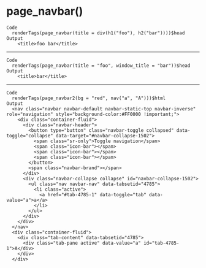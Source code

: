 # page_navbar()

    Code
      renderTags(page_navbar(title = div(h1("foo"), h2("bar"))))$head
    Output
        <title>foo bar</title>

---

    Code
      renderTags(page_navbar(title = "foo", window_title = "bar"))$head
    Output
        <title>bar</title>

---

    Code
      renderTags(page_navbar2(bg = "red", nav("a", "A")))$html
    Output
      <nav class="navbar navbar-default navbar-static-top navbar-inverse" role="navigation" style="background-color:#FF0000 !important;">
        <div class="container-fluid">
          <div class="navbar-header">
            <button type="button" class="navbar-toggle collapsed" data-toggle="collapse" data-target="#navbar-collapse-1502">
              <span class="sr-only">Toggle navigation</span>
              <span class="icon-bar"></span>
              <span class="icon-bar"></span>
              <span class="icon-bar"></span>
            </button>
            <span class="navbar-brand"></span>
          </div>
          <div class="navbar-collapse collapse" id="navbar-collapse-1502">
            <ul class="nav navbar-nav" data-tabsetid="4785">
              <li class="active">
                <a href="#tab-4785-1" data-toggle="tab" data-value="a">a</a>
              </li>
            </ul>
          </div>
        </div>
      </nav>
      <div class="container-fluid">
        <div class="tab-content" data-tabsetid="4785">
          <div class="tab-pane active" data-value="a" id="tab-4785-1">A</div>
        </div>
      </div>

